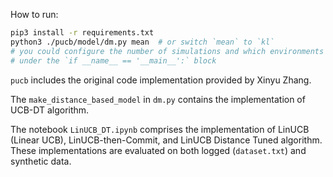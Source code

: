 How to run: 

```bash
pip3 install -r requirements.txt
python3 ./pucb/model/dm.py mean  # or switch `mean` to `kl`
# you could configure the number of simulations and which environments to use in dm.py
# under the `if __name__ == '__main__':` block
```
`pucb` includes the original code implementation provided by Xinyu Zhang.

The `make_distance_based_model` in `dm.py` contains the implementation of UCB-DT algorithm.

The notebook `LinUCB_DT.ipynb` comprises the implementation of LinUCB (Linear UCB), LinUCB-then-Commit, and LinUCB Distance Tuned algorithm. These implementations are evaluated on both logged (`dataset.txt`) and synthetic data.